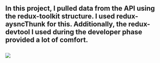 ## <br/>

## In this project, I pulled data from the API using the redux-toolkit structure. I used redux-aysncThunk for this. Additionally, the redux-devtool I used during the developer phase provided a lot of comfort. <br/>

## <img src="./public/redux-toolkit-gif.gif" > <br/>